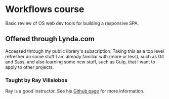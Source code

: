 # Workflows course

Basic review of OS web dev tools for building a responsive SPA.

## Offered through Lynda.com

Accessed through my public library's subscription. Taking this as a top level refresher on some stuff I am already familiar with (more or less), such as Git and Sass, and also learning some new stuff, such as Gulp, that I want to apply to other projects. 

### Taught by Ray Villalobos

Ray is a good instructor. See his [Github page](https://github.com/planetoftheweb) for more information.